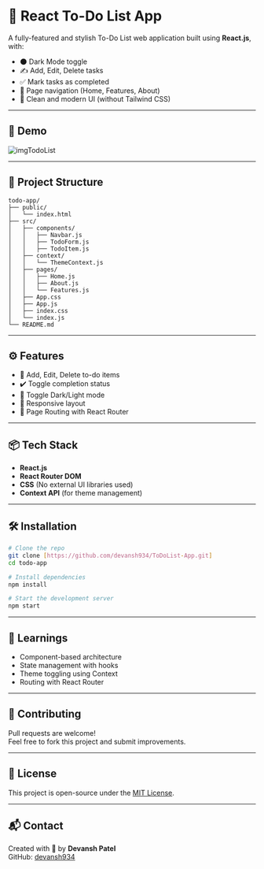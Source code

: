 
# 📝 React To-Do List App

A fully-featured and stylish To-Do List web application built using **React.js**, with:

- 🌑 Dark Mode toggle
- ✍️ Add, Edit, Delete tasks
- ✅ Mark tasks as completed
- 🧭 Page navigation (Home, Features, About)
- 🎨 Clean and modern UI (without Tailwind CSS)

---

## 🚀 Demo

![imgTodoList](https://github.com/user-attachments/assets/00e663c0-ea7f-4a1d-bcb5-703c60fa77d4)

---

## 📁 Project Structure

```
todo-app/
├── public/
│   └── index.html
├── src/
│   ├── components/
│   │   ├── Navbar.js
│   │   ├── TodoForm.js
│   │   ├── TodoItem.js
│   ├── context/
│   │   └── ThemeContext.js
│   ├── pages/
│   │   ├── Home.js
│   │   ├── About.js
│   │   └── Features.js
│   ├── App.css
│   ├── App.js
│   ├── index.css
│   └── index.js
└── README.md
```

---

## ⚙️ Features

- 🔄 Add, Edit, Delete to-do items
- ✔️ Toggle completion status
- 🌙 Toggle Dark/Light mode
- 📱 Responsive layout
- 🧭 Page Routing with React Router

---

## 📦 Tech Stack

- **React.js**
- **React Router DOM**
- **CSS** (No external UI libraries used)
- **Context API** (for theme management)

---

## 🛠️ Installation

```bash
# Clone the repo
git clone [https://github.com/devansh934/ToDoList-App.git]
cd todo-app

# Install dependencies
npm install

# Start the development server
npm start
```

---

## 🧠 Learnings

- Component-based architecture
- State management with hooks
- Theme toggling using Context
- Routing with React Router

---

## 🙌 Contributing

Pull requests are welcome!  
Feel free to fork this project and submit improvements.

---

## 📄 License

This project is open-source under the [MIT License](LICENSE).

---

## 📬 Contact

Created with 💙 by **Devansh Patel**  
GitHub: [devansh934](https://github.com/devansh934)
